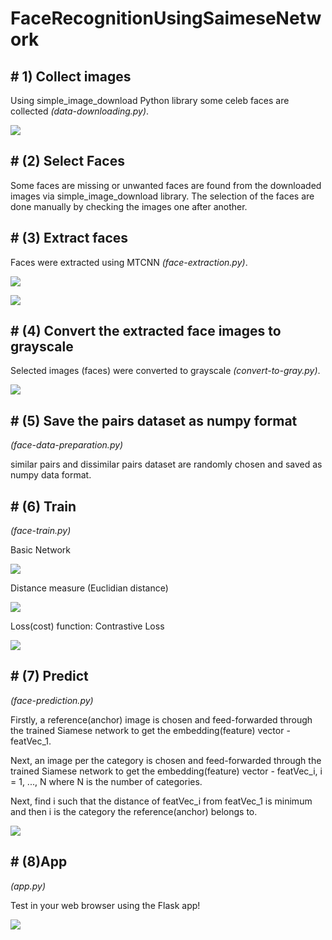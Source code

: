 # FaceRecognitionUsingSaimeseNetwork

## **# 1) Collect images**

Using simple_image_download Python library some celeb faces are collected _(data-downloading.py)_.

![](https://github.com/Ash1sh7/FaceRecognitionUsingSaimeseNetwork/blob/main/wiki_images/IMAGE%2013.JPG)

## **# (2) Select Faces**

Some faces are missing or unwanted faces are found from the downloaded images via simple_image_download library.
The selection of the faces are done manually by checking the images one after another.

## **# (3) Extract faces**

Faces were extracted using MTCNN _(face-extraction.py)_.

![](https://github.com/Ash1sh7/FaceRecognitionUsingSaimeseNetwork/blob/main/wiki_images/IMAGE%205.png)

![](https://github.com/Ash1sh7/FaceRecognitionUsingSaimeseNetwork/blob/main/wiki_images/IMAGE%207.JPG)

## **# (4) Convert the extracted face images to grayscale**

Selected images (faces) were converted to grayscale _(convert-to-gray.py)_.

![](https://github.com/Ash1sh7/FaceRecognitionUsingSaimeseNetwork/blob/main/wiki_images/IMAGE%206.JPG)

## **# (5) Save the pairs dataset as numpy format**
_(face-data-preparation.py)_

similar pairs and dissimilar pairs dataset are randomly chosen and saved as numpy data format.

## **# (6) Train**
_(face-train.py)_

Basic Network

![](https://github.com/Ash1sh7/FaceRecognitionUsingSaimeseNetwork/blob/main/wiki_images/IMAGE%208.jpg)

Distance measure (Euclidian distance)

![](https://github.com/Ash1sh7/FaceRecognitionUsingSaimeseNetwork/blob/main/wiki_images/IMAGE%2011.JPG)

Loss(cost) function: Contrastive Loss

![](https://github.com/Ash1sh7/FaceRecognitionUsingSaimeseNetwork/blob/main/wiki_images/IMAGE%2012.JPG)

## **# (7) Predict**
_(face-prediction.py)_

Firstly, a reference(anchor) image is chosen and feed-forwarded through the trained Siamese network to get the embedding(feature) vector - featVec_1.

Next, an image per the category is chosen and feed-forwarded through the trained Siamese network to get the embedding(feature) vector - featVec_i, i = 1, ..., N where N is the number of categories.

Next, find i such that the distance of featVec_i from featVec_1 is minimum and then i is the category the reference(anchor) belongs to.

![](https://github.com/Ash1sh7/FaceRecognitionUsingSaimeseNetwork/blob/main/wiki_images/IMAGE%209.jpg)

## **# (8)App**
_(app.py)_

Test in your web browser using the Flask app!

![](https://github.com/Ash1sh7/FaceRecognitionUsingSaimeseNetwork/blob/main/wiki_images/IMAGE%2010.jpg)

